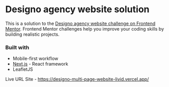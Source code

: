 #  Designo agency website solution

This is a solution to the [Designo agency website challenge on Frontend Mentor](https://www.frontendmentor.io/challenges/designo-multipage-website-G48K6rfUT). Frontend Mentor challenges help you improve your coding skills by building realistic projects.

### Built with

- Mobile-first workflow
- [Next.js](https://nextjs.org/) - React framework
- LeafletJS


Live URL Site - https://designo-multi-page-website-livid.vercel.app/
